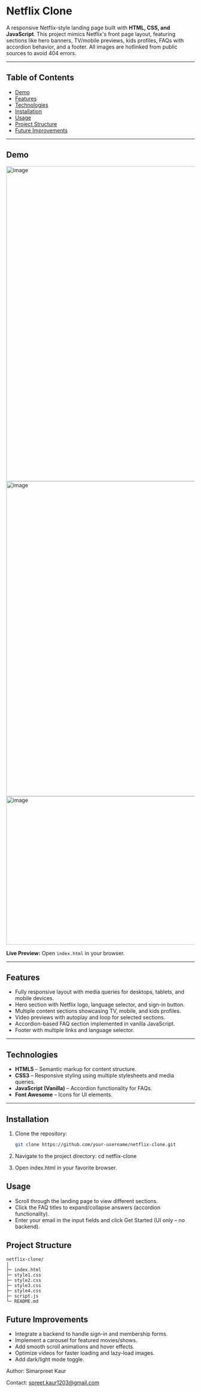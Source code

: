 # Netflix Clone

A responsive Netflix-style landing page built with **HTML, CSS, and JavaScript**. This project mimics Netflix's front page layout, featuring sections like hero banners, TV/mobile previews, kids profiles, FAQs with accordion behavior, and a footer. All images are hotlinked from public sources to avoid 404 errors.

---

## Table of Contents

- [Demo](#demo)
- [Features](#features)
- [Technologies](#technologies)
- [Installation](#installation)
- [Usage](#usage)
- [Project Structure](#project-structure)
- [Future Improvements](#future-improvements)

---

## Demo

<img width="1886" height="840" alt="image" src="https://github.com/user-attachments/assets/f40394b6-6588-4476-991f-052c2782e078" />
<img width="1886" height="840" alt="image" src="https://github.com/user-attachments/assets/f312ad33-e8b3-4906-8818-7e58de12919e" />
<img width="1886" height="396" alt="image" src="https://github.com/user-attachments/assets/70402d6c-8f66-4a23-9454-07f0fbfaed62" />

**Live Preview:** Open `index.html` in your browser.

---

## Features

- Fully responsive layout with media queries for desktops, tablets, and mobile devices.
- Hero section with Netflix logo, language selector, and sign-in button.
- Multiple content sections showcasing TV, mobile, and kids profiles.
- Video previews with autoplay and loop for selected sections.
- Accordion-based FAQ section implemented in vanilla JavaScript.
- Footer with multiple links and language selector.

---

## Technologies

- **HTML5** – Semantic markup for content structure.
- **CSS3** – Responsive styling using multiple stylesheets and media queries.
- **JavaScript (Vanilla)** – Accordion functionality for FAQs.
- **Font Awesome** – Icons for UI elements.

---

## Installation

1. Clone the repository:
   ```bash
   git clone https://github.com/your-username/netflix-clone.git

2. Navigate to the project directory:
   cd netflix-clone

3. Open index.html in your favorite browser.

## Usage
- Scroll through the landing page to view different sections.
- Click the FAQ titles to expand/collapse answers (accordion functionality).
- Enter your email in the input fields and click Get Started (UI only – no backend).

## Project Structure
    netflix-clone/
    │
    ├─ index.html
    ├─ style1.css
    ├─ style2.css
    ├─ style3.css
    ├─ style4.css
    ├─ script.js
    └─ README.md

## Future Improvements
- Integrate a backend to handle sign-in and membership forms.
- Implement a carousel for featured movies/shows.
- Add smooth scroll animations and hover effects.
- Optimize videos for faster loading and lazy-load images.
- Add dark/light mode toggle.

Author: Simarpreet Kaur

Contact: spreet.kaur1203@gmail.com
